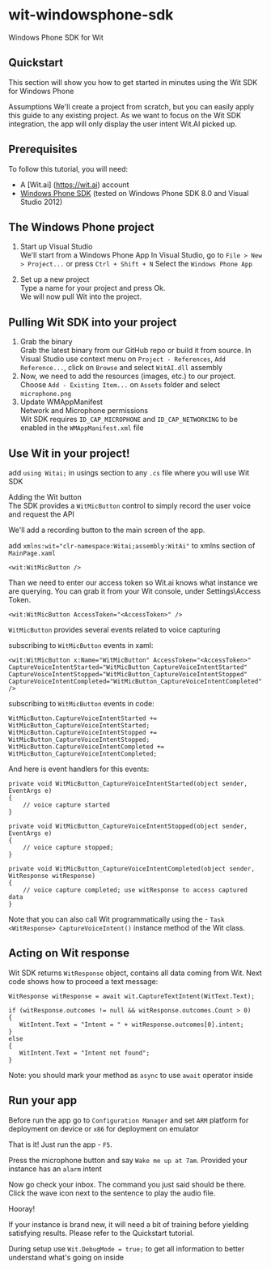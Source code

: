 wit-windowsphone-sdk
====================

Windows Phone SDK for Wit


## Quickstart

This section will show you how to get started in minutes using the Wit SDK for Windows Phone

Assumptions
We'll create a project from scratch, but you can easily apply this guide to any existing project.
As we want to focus on the Wit SDK integration, the app will only display the user intent Wit.AI picked up.

## Prerequisites
To follow this tutorial, you will need:

- A [Wit.ai] (https://wit.ai) account
- [Windows Phone SDK](https://dev.windows.com/en-us/develop/download-phone-sdk) (tested on Windows Phone SDK 8.0 and Visual Studio 2012)

## The Windows Phone project

1. Start up Visual Studio<br/>
We'll start from a Windows Phone App
In Visual Studio, go to `File > New > Project...` or press `Ctrl + Shift + N`
Select the `Windows Phone App`

2. Set up a new project<br/>
Type a name for your project and press Ok.<br/>
We will now pull Wit into the project.

## Pulling Wit SDK into your project

1. Grab the binary<br/>
Grab the latest binary from our GitHub repo or build it from source.
In Visual Studio use context menu on `Project - References`, `Add Reference...`, click on `Browse` and select `WitAI.dll` assembly<br/>
2. Now, we need to add the resources (images, etc.) to our project.<br/>
Choose `Add - Existing Item...` on `Assets` folder and select `microphone.png`
3. Update WMAppManifest<br/>
Network and Microphone permissions<br/>
Wit SDK requires `ID_CAP_MICROPHONE` and `ID_CAP_NETWORKING` to be enabled in the `WMAppManifest.xml` file

## Use Wit in your project!
add `using Witai;` in usings section to any `.cs` file where you will use Wit SDK

Adding the Wit button<br/>
The SDK provides a `WitMicButton` control to simply record the user voice and request the API

We'll add a recording button to the main screen of the app.

add `xmlns:wit="clr-namespace:Witai;assembly:WitAi"` to xmlns section of `MainPage.xaml`

```
<wit:WitMicButton />
```

Than we need to enter our access token so Wit.ai knows what instance we are querying.
You can grab it from your Wit console, under Settings\Access Token.

```
<wit:WitMicButton AccessToken="<AccessToken>" />
```

`WitMicButton` provides several events related to voice capturing

subscribing to `WitMicButton` events in xaml:
```
<wit:WitMicButton x:Name="WitMicButton" AccessToken="<AccessToken>" CaptureVoiceIntentStarted="WitMicButton_CaptureVoiceIntentStarted" CaptureVoiceIntentStopped="WitMicButton_CaptureVoiceIntentStopped" CaptureVoiceIntentCompleted="WitMicButton_CaptureVoiceIntentCompleted" />
```
subscribing to `WitMicButton` events in code:
```
WitMicButton.CaptureVoiceIntentStarted += WitMicButton_CaptureVoiceIntentStarted;
WitMicButton.CaptureVoiceIntentStopped += WitMicButton_CaptureVoiceIntentStopped;
WitMicButton.CaptureVoiceIntentCompleted += WitMicButton_CaptureVoiceIntentCompleted;
```
And here is event handlers for this events:

```
private void WitMicButton_CaptureVoiceIntentStarted(object sender, EventArgs e)
{
    // voice capture started
}

private void WitMicButton_CaptureVoiceIntentStopped(object sender, EventArgs e)
{
    // voice capture stopped;
}

private void WitMicButton_CaptureVoiceIntentCompleted(object sender, WitResponse witResponse)
{
    // voice capture completed; use witResponse to access captured data
}
```

Note that you can also call Wit programmatically using the - ```Task <WitResponse> CaptureVoiceIntent()``` instance method of the Wit class.

## Acting on Wit response

Wit SDK returns `WitResponse` object, contains all data coming from Wit. Next code shows how to proceed a text message:
```
WitResponse witResponse = await wit.CaptureTextIntent(WitText.Text);

if (witResponse.outcomes != null && witResponse.outcomes.Count > 0)
{
   WitIntent.Text = "Intent = " + witResponse.outcomes[0].intent;
}
else
{
   WitIntent.Text = "Intent not found";
}
```
Note: you should mark your method as `async` to use `await` operator inside

## Run your app
Before run the app go to ```Configuration Manager``` and set ```ARM``` platform for deployment on device or ```x86``` for deployment on emulator

That is it! Just run the app - ```F5```.

Press the microphone button and say `Wake me up at 7am`.
Provided your instance has an `alarm` intent

Now go check your inbox.
The command you just said should be there. Click the wave icon next to the sentence to play the audio file.

Hooray!

If your instance is brand new, it will need a bit of training before yielding satisfying results.
Please refer to the Quickstart tutorial.

During setup use ```Wit.DebugMode = true;``` to get all information to better understand what's going on inside
